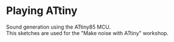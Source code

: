 # Playing ATtiny
Sound generation using the ATtiny85 MCU.     
This sketches are used for the "Make noise with ATtiny" workshop.

